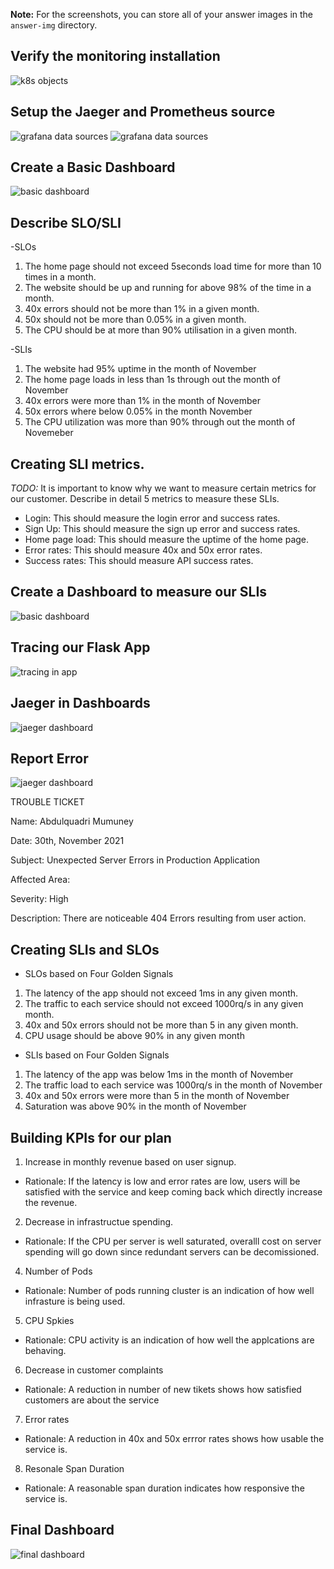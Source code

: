 **Note:** For the screenshots, you can store all of your answer images in the `answer-img` directory.

## Verify the monitoring installation

![k8s objects](https://github.com/abdlquadri/CNAND_nd064_C4_Observability_Starter_Files/blob/master/Project_Starter_Files-Building_a_Metrics_Dashboard/answer-img/k8s-objects.png)

## Setup the Jaeger and Prometheus source
![grafana data sources](https://github.com/abdlquadri/CNAND_nd064_C4_Observability_Starter_Files/blob/master/Project_Starter_Files-Building_a_Metrics_Dashboard/answer-img/grafana-datasources.png)
![grafana data sources](https://github.com/abdlquadri/CNAND_nd064_C4_Observability_Starter_Files/blob/master/Project_Starter_Files-Building_a_Metrics_Dashboard/answer-img/grafana-prometheus.png)


## Create a Basic Dashboard
![basic dashboard](https://github.com/abdlquadri/CNAND_nd064_C4_Observability_Starter_Files/blob/master/Project_Starter_Files-Building_a_Metrics_Dashboard/answer-img/basic-dashboard.png)

## Describe SLO/SLI

-SLOs
 1. The home page should not exceed 5seconds load time for more than 10 times in a month.
2. The website should be up and running for above 98% of the time in a month.
3. 40x errors should not be more than 1% in a given month.
4. 50x should not be more than 0.05% in a given month.
5. The CPU should be at more than 90% utilisation in a given month.

-SLIs
 1. The website had 95% uptime in the month of November
 2. The home page loads in less than 1s through out the month of November
 3. 40x errors were more than 1% in the month of November
 4. 50x errors where below 0.05% in the month November
 5. The CPU utilization was more than 90% through out the month of Novemeber

## Creating SLI metrics.
*TODO:* It is important to know why we want to measure certain metrics for our customer. Describe in detail 5 metrics to measure these SLIs. 
- Login: This should measure the login error and success rates.
- Sign Up: This should measure the sign up error and success rates.
- Home page load: This should measure the uptime of the home page.
- Error rates:  This should measure 40x and 50x error rates.
- Success rates: This should measure API success rates.

## Create a Dashboard to measure our SLIs
![basic dashboard](https://github.com/abdlquadri/CNAND_nd064_C4_Observability_Starter_Files/blob/master/Project_Starter_Files-Building_a_Metrics_Dashboard/answer-img/grafana-sli.png)

## Tracing our Flask App
![tracing in app](https://github.com/abdlquadri/CNAND_nd064_C4_Observability_Starter_Files/blob/master/Project_Starter_Files-Building_a_Metrics_Dashboard/answer-img/jaeger-span-app-py.png)

## Jaeger in Dashboards
![jaeger dashboard](https://github.com/abdlquadri/CNAND_nd064_C4_Observability_Starter_Files/blob/master/Project_Starter_Files-Building_a_Metrics_Dashboard/answer-img/jaeger-span-dashboard.png)

## Report Error
![jaeger dashboard](https://github.com/abdlquadri/CNAND_nd064_C4_Observability_Starter_Files/blob/master/Project_Starter_Files-Building_a_Metrics_Dashboard/answer-img/jaeger-span-dashboard.png)

TROUBLE TICKET

Name: Abdulquadri Mumuney

Date: 30th, November 2021

Subject: Unexpected Server Errors in Production Application

Affected Area: 

Severity: High

Description: There are noticeable 404 Errors resulting from user action.


## Creating SLIs and SLOs

- SLOs based on Four Golden Signals
1. The latency of the app should not exceed 1ms in any given month.
2. The traffic to each service should not exceed 1000rq/s in any given month.
3. 40x and 50x errors should not be more than 5 in any given month.
4. CPU usage should be above 90% in any given month
 
- SLIs based on Four Golden Signals
1. The latency of the app was below 1ms in the month of November
2. The traffic load to each service was 1000rq/s in the month of November
3. 40x and 50x errors were more than 5 in the month of November
4. Saturation was above 90% in the month of November

## Building KPIs for our plan
1. Increase in monthly revenue based on user signup. 
 - Rationale: If the latency is low and error rates are low, users will be satisfied with the service and keep coming back which directly increase the revenue.

 2. Decrease in infrastructue spending.
  - Rationale: If the CPU per server is well saturated, overalll cost on server spending will go down since redundant servers can be decomissioned.
4. Number of Pods  
  - Rationale: Number of pods running cluster is an indication of how well infrasture is being used.
5. CPU Spkies
  - Rationale: CPU activity is an indication of how well the applcations are behaving.
6. Decrease in customer complaints
  - Rationale: A reduction in number of new tikets shows how satisfied customers are about the service

7. Error rates
 - Rationale: A reduction in 40x and 50x errror rates shows how usable the service is.
8. Resonale Span Duration
 - Rationale: A reasonable span duration indicates how responsive the service is.

## Final Dashboard
![final dashboard](https://github.com/abdlquadri/CNAND_nd064_C4_Observability_Starter_Files/blob/master/Project_Starter_Files-Building_a_Metrics_Dashboard/answer-img/kpi-dashboard.png)
